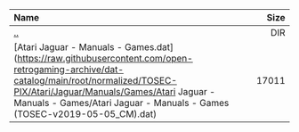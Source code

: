 |Name|Size|
|:---|---:|
|[..](../index.html)|DIR|
|[Atari Jaguar - Manuals - Games.dat](https://raw.githubusercontent.com/open-retrogaming-archive/dat-catalog/main/root/normalized/TOSEC-PIX/Atari/Jaguar/Manuals/Games/Atari Jaguar - Manuals - Games/Atari Jaguar - Manuals - Games (TOSEC-v2019-05-05_CM).dat)|17011|
